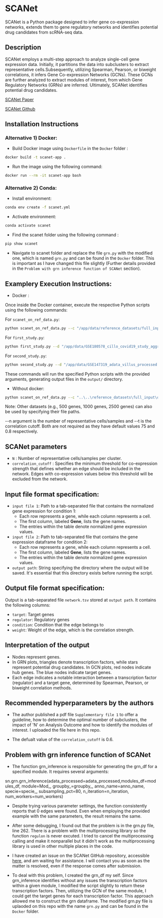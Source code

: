 # SCANet

SCANet is a Python package designed to infer gene co-expression networks, extends them to gene regulatory networks and identifies potential drug candidates from scRNA-seq data.

## Description

SCANet employs a multi-step approach to analyze single-cell gene expression data. Initially, it partitions the data into subclusters to extract representative cells.Subsequently, utilizing Spearman, Pearson, or biweight correlations, it infers Gene Co-expression Networks (GCNs). These GCNs are further analyzed to extract modules of interest, from which Gene Regulatory Networks (GRNs) are inferred. Ultimately, SCANet identifies potential drug candidates.

[SCANet Paper](https://academic.oup.com/bioinformatics/article/39/11/btad644/7325353)

[SCANet Github](https://github.com/oubounyt/SCANet)


## Installation Instructions

### Alternative 1) Docker:

- Build Docker image using `Dockerfile` in the `Docker` folder :
  
```bash
docker build -t scanet-app .
```
- Run the image using the following command:

```bash
docker run --rm -it scanet-app bash
```

### Alternative 2) Conda:

- Install environment: 
```bash
conda env create -f scanet.yml
```
- Activate environment:
```bash
conda activate scanet
```
- Find the scanet folder using the following command :
  
```bash
pip show scanet
```

-  Navigate to scanet folder and replace the file `grn.py` with the modified one, which is named `grn.py` and can be found in the `Docker` folder. This is important as I have changed this file slightly (Further details provided in the `Problem with grn inference function of SCANet` section).


## Examplery Execution Instructions:

- Docker :

Once inside the Docker container, execute the respective Python scripts using the following commands:

For `scanet_on_ref_data.py`:

```bash
python scanet_on_ref_data.py --c "/app/data/reference_datasets/full_input/out_CD8_exhausted.tsv" --d "/app/data/reference_datasets/full_input/out_Macrophages.tsv" --o "output/" --n 75 --t 0.8
```

For `first_study.py`:

```bash
python first_study.py --d "/app/data/GSE180578_cillo_covid19_study_aggregrated_annotated_data.h5ad" --c "/app/data/Supplementary file 3.csv" --o "output/"
```

For `second_study.py`:

```bash
python second_study.py --d "/app/data/GSE147319_adata_villus_processed.h5ad" --o "output/"
```
These commands will run the specified Python scripts with the provided arguments, generating output files in the `output/` directory.

- Without docker:

```bash
python scanet_on_ref_data.py --c "..\..\reference_datasets\full_input\out_CD8_exhausted.tsv" --d "..\..\reference_datasets\full_input\out_Macrophages.tsv" --o "output" --n 75 --t 0.8
```

Note: Other datasets (e.g., 500 genes, 1000 genes, 2500 genes) can also be used by specifying their file paths.

--n argument is the number of representative cells/samples and --t is the correlation cutoff. Both are not required as they have default values 75 and 0.8 respectively.

## SCANet parameters

- `N` : Number of representative cells/samples per cluster.
- `correlation_cutoff` : Specifies the minimum threshold for co-expression strength that defines whether an edge should be included in the network. Edges with co-expression values below this threshold will be excluded from the network.


## Input file format specification:

- `input file 1`:  Path to a tab-separated file that contains the normalized gene expression for condition 1:
    - Each row represents a gene, while each column represents a cell. 
    - The first column, labeled **Gene**, lists the gene names.
    - The entries within the table denote normalized gene expression values.
- `input file 2`: Path to tab-separated file that contains the gene expression dataframe for condition 2:
    - Each row represents a gene, while each column represents a cell. 
    - The first column, labeled **Gene**, lists the gene names.
    - The entries within the table denote normalized gene expression values.
- `output path`: String specifying the directory where the output will be saved. It's essential that this directory exists before running the script.

## Output file format specification:

Output is a tab-separated file `network.tsv` stored at `output path`. It contains the following columns:
- `target`: Target genes
- `regulator`: Regulatory genes
- `condition`: Condition that the edge belongs to
- `weight`: Weight of the edge, which is the correlation strength.

## Interpretation of the output

- Nodes represent genes.
- In GRN plots, triangles denote transcription factors, while stars represent potential drug candidates. In GCN plots, red nodes indicate hub genes. The blue nodes indicate target genes.
- Each edge indicates a notable interaction between a transcription factor (regulator) and a target gene, determined by Spearman, Pearson, or biweight correlation methods.

## Recommended hyperparameters by the authors

- The author published a pdf file `Supplementary file 1` to offer a guideline, how to determine the optimal number of subclusters, the impact of 'N' on Analysis Outcome and how to identify the modules of interest. I uploaded the file here in this repo.

- The defualt value of the `correlation_cutoff` is 0.6.

## Problem with grn inference function of SCANet

- The function grn_inference is responsible for generating the grn_df for a specified module. It requires several arguments:

sn.grn.grn_inference(adata_processed=adata_processed,modules_df=modules_df, module=Mod_, groupby_=groupby_, anno_name=anno_name, specie=specie_, subsampling_pct=80, n_iteration=n_iteration, num_workers=num_workers)

- Despite trying various parameter settings, the function consistently reports that 0 edges were found. Even when employing the provided example with the same parameters, the result remains the same.

- After some debugging, I found out that the problem is in the grn.py file, line 262. There is a problem with the multiprocessing library so the function `regulon` is never excuted. I tried to cancel the multiprocessing calling and make it nonparallel but it didn't work as the multiprocessing library is used in other multiple places in the code.

- I have created an issue on the SCANet GitHub repository, accessible [here](https://github.com/oubounyt/SCANet/issues/8), and am waiting for assistance. I will contact you as soon as the matter is resolved, even if the response comes after submission.

- To deal with this problem, I created the grn_df my self. Since grn_inference identifies without any issues the transcription factors within a given module, I modified the script slightly to return these transcription factors. Then, utilizing the GCN of the same module, I could get the target genes for each transcription factor. This approach allowed me to construct the grn dataframe. The modified grn.py file is uplaoded on this repo with the name `grn.py` and can be found in the `Docker` folder.




